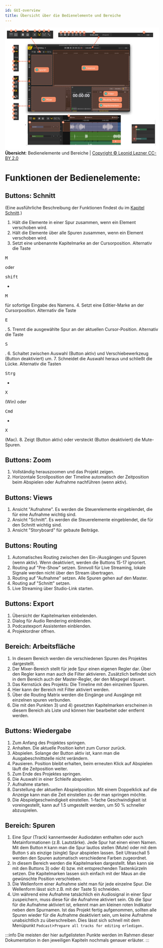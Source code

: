 ```yaml
---
id: GUI-overview
title: Übersicht über die Bedienelemente und Bereiche
---
```


<!-- @todo: Links auf Git main umziehen --> <!-- @todo: Bildunterschrifen hinzufügen --> <!-- @todo: Die Nummern die im Kapitel "Übersicht über die Bedienelemente und Bereiche" verwedet werden sollten sich duch alle Dokumente ziehen -->

![Übersicht der Bedienelemente](https://raw.githubusercontent.com/Ultraschall/ultraschall-manual/main/assets/images/GUI-Gesamtuebersicht/Uebersichta.png) **Übersicht**: Bedienelemente und Bereiche | [Copyright © Leonid Lezner CC-BY 2.0](https://raw.githubusercontent.com/leonidlezner/ultraschall-tutorial/main/docs/downloads/Quick-Info-Ultraschall.pdf)

# Funktionen der Bedienelemente:

## Buttons: Schnitt

(Eine ausführliche Beschreibung der Funktionen findest du im [Kapitel Schnitt](./Schnitt.md).)

1. Hält die Elemente in einer Spur zusammen, wenn ein Element verschoben wird.
2. Hält die Elemente über alle Spuren zusammen, wenn ein Element verschoben wird.
3. Setzt eine unbenannte Kapitelmarke an der Cursorposition. Alternativ die Taste

  <kbd>M</kbd>

   oder

  <kbd>shift</kbd>

  +

  <kbd>M</kbd>

   für sofortige Eingabe des Namens.
4. Setzt eine Editier-Marke an der Cursorposition. Alternativ die Taste

  <kbd>E</kbd>

  .
5. Trennt die ausgewählte Spur an der aktuellen Cursor-Position. Alternativ die Taste

  <kbd>S</kbd>

  .
6. Schaltet zwischen Auswahl (Button aktiv) und Verschiebewerkzeug (Button deaktiviert) um.
7. Schneidet die Auswahl heraus und schließt die Lücke. Alternativ die Tasten

  <kbd>Strg</kbd>

  +

  <kbd>X</kbd>

   (Win) oder

  <kbd>Cmd</kbd>

  +

  <kbd>X</kbd>

   (Mac).
8. Zeigt (Button aktiv) oder versteckt (Button deaktiviert) die Mute-Spuren.

## Buttons: Zoom

1. Vollständig herauszoomen und das Projekt zeigen.
2. Horizontale Scrollposition der Timeline automatisch der Zeitposition beim Abspielen oder Aufnahme nachführen (wenn aktiv).

## Buttons: Views

1. Ansicht "Aufnahme". Es werden die Steuerelemente eingeblendet, die für eine Aufnahme wichtig sind.
2. Ansicht "Schnitt". Es werden die Steuerelemente eingeblendet, die für den Schnitt wichtig sind.
3. Ansicht "Storyboard" für gebaute Beiträge.

## Buttons: Routing

1. Automatisches Routing zwischen den Ein-/Ausgängen und Spuren (wenn aktiv). Wenn deaktiviert, werden die Buttons 15-17 ignoriert.
2. Routing auf "Pre-Show" setzen. Sinnvoll für Live Streaming, lokale Signale werden nicht über den Stream übertragen.
3. Routing auf "Aufnahme" setzen. Alle Spuren gehen auf den Master.
4. Routing auf "Schnitt" setzen.
5. Live Streaming über Studio-Link starten.

## Buttons: Export

1. Übersicht der Kapitelmarken einbelenden.
2. Dialog für Audio Rendering einblenden.
3. Podcastexport Assistenten einblenden.
4. Projektordner öffnen.

## Bereich: Arbeitsfläche

1. In diesem Bereich werden die verschiedenen Spuren des Projektes dargestellt.
2. Der Mixer-Bereich stellt für jede Spur einen eigenen Regler dar. Über den Regler kann man auch die Filter aktivieren. Zusätzlich befindet sich in dem Bereich auch der Master-Regler, der den Mixpegel steuert.
3. Das Kernstück des Projekts: Die Timeline mit den einzelnen Spuren.
4. Hier kann der Bereich mit Filter aktiviert werden.
5. Über die Routing Matrix werden die Eingänge und Ausgänge mit einzelnen spuren verbunden.
6. Die mit den Punkten 3) und 4) gesetzten Kapitelmarken erscheinen in diesem Bereich als Liste und können hier bearbeitet oder entfernt werden.

## Buttons: Wiedergabe

1. Zum Anfang des Projektes springen.
2. Anhalten. Die aktuelle Position kehrt zum Cursor zurück.
3. Abspielen. Solange der Button aktiv ist, kann man die Ausgabeschnittstelle nicht verändern.
4. Pausieren. Position bleibt erhalten, beim erneuten Klick auf Abspielen läuft die Zeitposition weiter.
5. Zum Ende des Projektes springen.
6. Die Auswahl in einer Schleife abspielen.
7. Aufnahme starten.
8. Darstellung der aktuellen Abspielposition. Mit einem Doppelklick auf die Anzeige kann man die Zeit einstellen zu der man springen möchte.
9. Die Abspielgeschwindigkeit einstellen. 1-fache Geschwindigkeit ist voreingestellt, kann auf 1.5 umgestellt werden, um 50 % schneller abzuspielen.

## Bereich: Spuren

1. Eine Spur (Track) kannentweder Audiodaten enthalten oder auch Metainformationen (z.B. Lautstärke). Jede Spur hat einen einen Namen. Mit dem Button `M` kann man die Spur lautlos stellen (Mute) oder mit dem Button `S` als einzige (single) Spur abspielen lassen. Seit Ultraschall 5 werden den Spuren automatisch verschiedene Farben zugeordnet.
2. In diesem Bereich werden die Kapitelmarken dargestellt. Man kann sie mit den Buttons 3) oder 4) bzw. mit entsprechenden Tastenkürzeln setzen. Die Kapitelmarken lassen sich einfach mit der Maus an die gewünschte Position verschieben.
3. Die Wellenform einer Aufnahme sieht man für jede einzelne Spur. Die Wellenform lässt sich z.B. mit der Taste 5) schneiden.
4. Um während eine Aufnahme tatsächlich ein Audiosignal in einer Spur zuspeichern, muss diese für die Aufnahme aktiviert sein. Ob die Spur für die Aufnahme aktiviert ist, erkennt man am kleinen roten Indikator neben dem Spurnamen. Ist das Projekt fertig aufgenommen, sollten alle Spuren wieder für die Aufnahme deaktiviert sein, um keine Aufnahme unabsichtlich zu überschreiben. Dies lässt sich schnell mit dem Menüpunkt `Podcast`>`Prepare all tracks for editing erledigen.`

:::info Die meisten der hier aufgelisteten Punkte werden im Rahmen dieser Dokumentation in den jeweiligen Kapiteln nochmals genauer erläuter. :::
